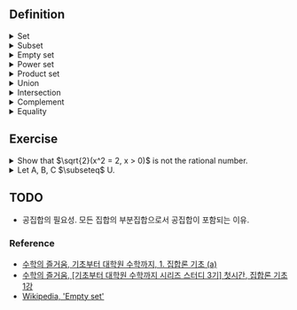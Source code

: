 ## Definition

<details><summary>Set</summary>

  - A collection of definable objects, i.e., it should be possible to tell clearly whether a certain object is in the set or not.
  
  - Element is an object which is in the set.
    - ex. A = { 1, 2 }. 1 $\in$ A, 3 $\notin$ A.
    - ex. B = { x | P(x) }

</details>

<details><summary>Subset</summary>

  - Given two sets A and B, if all elements of A are also in B, we can say "A is a subset of B", which is written symbolically as "$`A \subseteq B`$".
    - ex. A = { a, b }, B = { a, b, c }. $`A \subset B`$

</details>

<details><summary>Empty set</summary>

  - A set which has no elements, which is written symbolically as "$`\emptyset`$".
  
  - $`\emptyset \subseteq A`$ $\Leftrightarrow$ For any set A, the empty set is a subset of A.
    - The only subset of the empty set is the empty set itself.

</details>

<details><summary>Power set</summary>

  - Given a set A, power set of A is a set which has all subsets of A as element.

  - $`P(A) := \{ B | B \subseteq A \}`$
    - ex. A = { 1, 2 }. P(A) = { $\emptyset$, { 1 }, { 2 }, { 1, 2 } }

</details>

<details><summary>Product set</summary>

  - Given two sets A and B, product set of A and B is a set which has all possible pairs of (a, b) as an element, where a is one of A's elements and b is one of B's elements.

  - $`A X B := \{ (a, b) | a \in A \:and\: b \in B \}`$
    - ex. A = { a, b }, B = { c, d }. A X B = { (a, c), (a, d), (b, c), (b, d) }

</details>

<details><summary>Union</summary>

  - $`\text{Let A, B $\subseteq$ U.} A \cup B := \{ x | x \in A \,or\, x \in B \}`$

</details>

<details><summary>Intersection</summary>

  - $`\text{Let A, B $\subseteq$ U.} A \cap B := \{ x | x \in A \,and\, x \in B \}`$

</details>

<details><summary>Complement</summary>

  - $`A^{\complement} := \{ x | x \notin A \}`$

</details>

<details><summary>Equality</summary>
</br>
  
$`\begin{flalign}
\text{Let A, B $\subseteq$ U.} &&\\
A = B &&\\
\Leftrightarrow A \subseteq B \,and\, B \subseteq A &&\\
\Leftrightarrow \text{If} x \in A, \,\text{then}\, x \in B \,and\, \text{if} y \in B, \,\text{then}\, y \in A.
\end{flalign}`$

</details>

## Exercise

<details><summary>Show that $\sqrt{2}(x^2 = 2, x > 0)$ is not the rational number.</summary>
  
$`\begin{flalign}
\text{Proof.} &&\\
\quad\text{Suppose } \sqrt{2} \in \mathbb{Q}. &&\\
\Leftrightarrow \sqrt{2} = \frac{q}{p}(p \neq 0 \in \mathbb{N},q \in \mathbb{N}, p \perp q) &&\\
\Leftrightarrow 2 = (\frac{q}{p})^2 &&\\
\Leftrightarrow 2p^2 = q^2 &&\\
\Leftrightarrow q = 2k(k \in \mathbb{N}) &&\\
\Leftrightarrow p^2 = 2k^2 &&\\
\Leftrightarrow q = 2k^{\prime}(k^{\prime} \in \mathbb{N}) \text{ Contradiction! a and b are coprime by the assumption.} &&\\
\therefore \sqrt{2} \notin \mathbb{Q} &&\\
\end{flalign}`$

</details>

<details><summary>Let A, B, C $\subseteq$ U.</summary>
  
- <details><summary>A $\cap$ (B $\cup$ C) = (A $\cap$ B) $\cup$ (A $\cap$ C)</summary>

  $`\begin{flalign}
  \text{Need to show. } &&\\
  \quad A \cap (B \cup C) \subseteq (A \cap B) \cup (A \cap C) \:and\: (A \cap B) \cup (A \cap C) \subseteq A \cap (B \cup C) &&\\
  \text{Proof.} &&\\
  \quad A \cap (B \cup C) &&\\
  \Leftrightarrow \{ x | x \in A \:and\: (x \in B \:or\: x \in C) \} &&\\
  \Leftrightarrow \{ x | (x \in A \:and\: x \in B) \:or\: (x \in A \:and\: x \in C) \} &&\\
  \Leftrightarrow \{ x | x \in A \cap B \:or\: x \in A \cap C \} &&\\
  \Leftrightarrow (A \cap B) \cup (A \cap C) &&\\
  \end{flalign}`$

  </details>

- <details><summary>A $\cup$ (B $\cap$ C) = (A $\cup$ B) $\cap$ (A $\cup$ C)</summary>

  $`\begin{flalign}
  \text{Need to show. } &&\\
  \quad A \cup (B \cap C) \subseteq (A \cup B) \cap (A \cup C) \:and\: (A \cup B) \cap (A \cup C) \subseteq A \cup (B \cap C) &&\\
  \text{Proof.} &&\\
  \quad A \cup (B \cap C) &&\\
  \Leftrightarrow \{ x | x \in A \:or\: (x \in B \:and\: x \in C) \} &&\\
  \Leftrightarrow \{ x | (x \in A \:or\: x \in B) \:and\: (x \in A \:or\: x \in C) \} &&\\
  \Leftrightarrow \{ x | x \in A \cup B \:and\: x \in A \cup C \} &&\\
  \Leftrightarrow (A \cup B) \cap (A \cup C) &&\\
  \end{flalign}`$

  </details>

- <details><summary>$(A \cup B)^{\complement} = A^{\complement} \cap B^{\complement}$</summary>

  $`\begin{flalign}
  \text{Need to show. } &&\\
  \quad (A \cup B)^{\complement} \subseteq A^{\complement} \cap B^{\complement} \:and\: A^{\complement} \cap B^{\complement} \subseteq (A \cup B)^{\complement} &&\\
  \text{Proof.} &&\\
  \quad (A \cup B)^{\complement} &&\\
  \Leftrightarrow \{ x | x \notin (A \cup B) \} &&\\
  \Leftrightarrow \{ x | \neg(x \in (A \cup B)) \} &&\\
  \Leftrightarrow \{ x | \neg(x \in A \:or\: x \in B) \} &&\\
  \Leftrightarrow \{ x | \neg(x \in A) \:and\: \neg(x \in B) \} &&\\
  \Leftrightarrow \{ x | x \notin A \:and\: x \notin B) \} &&\\
  \Leftrightarrow \{ x | x \in A^{\complement} \:and\: x \in B^{\complement}) \} &&\\
  \Leftrightarrow A^{\complement} \cap B^{\complement}
  \end{flalign}`$
  
  </details>

- <details><summary>$(A \cap B)^{\complement} = A^{\complement} \cup B^{\complement}$</summary>

  $`\begin{flalign}
  \text{Need to show. } &&\\
  \quad (A \cap B)^{\complement} \subseteq A^{\complement} \cup B^{\complement} \:and\: A^{\complement} \cup B^{\complement} \subseteq (A \cap B)^{\complement} &&\\
  \text{Proof.} &&\\
  \quad (A \cap B)^{\complement} &&\\
  \Leftrightarrow \{ x | x \notin (A \cap B) \} &&\\
  \Leftrightarrow \{ x | \neg(x \in (A \cap B)) \} &&\\
  \Leftrightarrow \{ x | \neg(x \in A \:and\: x \in B) \} &&\\
  \Leftrightarrow \{ x | \neg(x \in A) \:or\: \neg(x \in B) \} &&\\
  \Leftrightarrow \{ x | x \notin A \:or\: x \notin B) \} &&\\
  \Leftrightarrow \{ x | x \in A^{\complement} \:or\: x \in B^{\complement}) \} &&\\
  \Leftrightarrow A^{\complement} \cup B^{\complement}
  \end{flalign}`$
  
  </details>

</details>

## TODO

- 공집합의 필요성. 모든 집합의 부분집합으로서 공집합이 포함되는 이유.

### Reference

- [수학의 즐거움, 기초부터 대학원 수학까지, 1. 집합론 기초 (a)](https://youtu.be/9HUk8zays2E?feature=shared)
- [수학의 즐거움, \[기초부터 대학원 수학까지 시리즈 스터디 3기\] 첫시간, 집합론 기초 1강](https://youtu.be/PZXafFesmHI?feature=shared)
- [Wikipedia, 'Empty set'](https://en.wikipedia.org/wiki/Empty_set)
